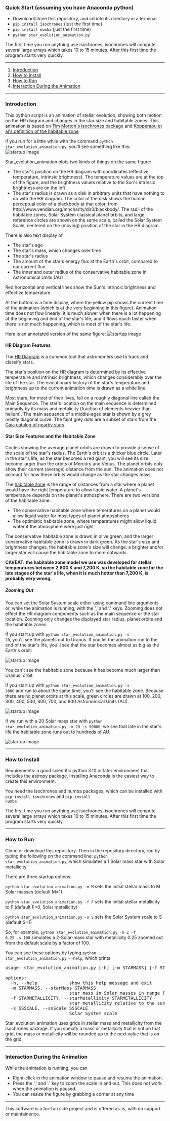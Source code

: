 <h3>Quick Start (assuming you have Anaconda python)</h3>

<ul>
  <li> Download/clone this repository, and cd into its directory in a terminal
  <li> <code>pip install isochrones</code> (just the first time)
  <li> <code>pip install numba</code> (just the first time)
  <li> <code>python star_evolution_animation.py</code>
</ul>
The first time you run anything use isochrones, isochrones will compute several large arrays which takes 10 to 15 minutes.  After this first time the program starts very quickly.

___

1. [Introduction](#intrp)
2. [How to Install](#install)
3. [How to Run](#run)
4. [Interaction During the Animation](#interact)

___

<h3>Introduction<a id="intro"></a></h3>

This python script is an animation of stellar evolution, showing both motion on the HR diagram and changes in the star size and habitable zones.  This animation is based on [Tim Morton's isochrones package](https://isochrones.readthedocs.io/en/latest/) and [Kopperapu et al's definition of the habitable zone](https://iopscience.iop.org/article/10.1088/0004-637X/765/2/131)

If you run for a little while with the command <code>python star_evolution_animation.py</code>, you'll see something like this:
![startup image](./images/startup.png)

Star_evolution_animation plots two kinds of things on the same figure:
<ul>
  <li>The star's position on the HR diagram with coordinates (effective temperature, intrinsic brightness).  The temperature values are at the top of the figure, and the brightness values relative to the Sun's intrinsic brightness are on the left</li>
  <li>The star's radius is drawn as a disk in arbitrary units that have nothing to do with the HR diagram.  The color of the disk shows the human perceptual color of a blackbody at that color, from http://www.vendian.org/mncharity/dir3/blackbody/. The radii of the habitable zones, Solar System classical planet orbits, and large reference circles are shown on the same scale, called the Solar System Scale, centered on the (moving) position of the star in the HR diagram.</li>
</ul>
There is also text display of 
<ul>
  <li>The star's age</li>
  <li>The star's mass, which changes over time</li>
  <li>The star's radius</li>
  <li>The amount of the star's energy flux at the Earth's orbit, compared to our current flux</li>
  <li>The inner and outer radius of the conservative habitable zone in Astronomical Units (AU)</li>
</ul>
Red horizontal and vertical lines show the Sun's intrincic brightness and effective temperature.

At the bottom is a time display, where the yellow pip shows the current time of the animation (which is at the very beginning in this figure).  Animation time does not flow linearly: it is much slower when there is a lot happening at the beginning and end of the star's life, and it flows much faster when there is not much happening, which is most of the star's life.

Here is an annotated version of the same figure:
![startup image](./images/startup_annotated.png)

<h4>HR Diagram Features</h4>

The [HR Diagram](https://en.wikipedia.org/wiki/Hertzsprung–Russell_diagram) is a common tool that astronomers use to track and classify stars.  

The star's position on the HR diagram is determined by its effective temperature and intrinsic brightness, which changes considerably over the life of the star.  The evolutionary history of the star's temperature and brightness up to the current animation time is drawn as a white line.  

Most stars, for most of their lives, fall on a roughly diagonal line called the Main Sequence.  The star's location on the main sequence is determined primarily by its mass and metalicity (fraction of elements heavier than helium).  The main sequence of a middle-aged star is shown by a grey mostly diagonal curve.  The faint grey dots are a subset of stars from the [Gaia catalog of nearby stars](https://gucds.inaf.it/GCNS/Original/).

<h4>Star Size Features and the Habitable Zone</h4>

Circles showing the average planet orbits are drawn to provide a sense of the scale of the star's radius.  The Earth's orbit is a thicker blue circle.  Later in the star's life, as the star becomes a red giant, you will see its size become larger than the orbits of Mercury and Venus.  The planet orbits only show their current (average) distance from the sun.  The animation does not account for how these orbits would change as the star changes mass.

The [habitable zone](https://en.wikipedia.org/wiki/Habitable_zone) is the range of distances from a star where a planet would have the right temperature to allow liquid water.  A planet's temperature depends on the planet's atmosphere. There are two versions of the habitable zone: 
<ul>
  <li>The conservative habitable zone where temeratures on a planet would allow liquid water for most types of planet atmospheres</li>
  <li>The optimistic habitable zone, where temparatures might allow liquid water if the atmosphere were just right</li>
</ul>

The conservative habitable zone is drawn in olive green, and the larger conservative habitable zone is drawn in dark green.  As the star's size and brightness changes, the habitable zone's size will change: a brighter and/or larger star will cause the habitable zone to more outwards.

**CAVEAT: the habitable zone model we use was developed for stellar temperatures between 2,600 K and 7,200 K, so the habitable zone for the late stages of the star's life, when it is much hotter than 7,200 K, is probably very wrong.**

<h5>Zooming Out</h5>

You can set the Solar System scale either using command line arguments or, while the animation is running, with the ',' and '.' keys.  Zooming does not effect the HR diagram components such as the main sequence or the star location.  Zooming only changes the displayed star radius, planet orbits and the habitable zones.

If you start up with <code>python star_evolution_animation.py -s 20</code>, you'll see the planets out to Uranus.  If you let the animation run to the end of the star's life, you'll see that the star becomes almost as big as the Earth's orbit:

![startup image](./images/s_20_annotated.png)

You can't see the habitable zone because it has become much larger than Uranus' orbit.  

If you start up with <code>python star_evolution_animation.py -s 5000</code> and run to about the same time, you'll see the habitable zone.  Because there are no planet orbits at this scale, green circles are drawn at 100, 200, 300, 400, 500, 600, 700, and 800 Astronomical Units (AU).  

![startup image](./images/s_550_annotated.png)

If we run with a 20 Solar mass star with <code>python star_evolution_animation.py -m 20 -s 50000</code>, we see that late in the star's life the habitable zone runs out to hundreds of AU.

![startup image](./images/s_550_m_20.png)

___

<h3>How to Install<a id="install"></a></h3>

Requirements: a good scientific python 3.10 or later environment that includes the astropy package.  Installing Anaconda is the easiest way to create this environment.

You need the isochrones and numba packages, which can be installed with <code>pip install isochrones</code> and  <code>pip install numba</code>

The first time you run anything use isochrones, isochrones will compute several large arrays which takes 10 to 15 minutes.  After this first time the program starts very quickly.

___

<h3>How to Run<a id="run"></a></h3>

Clone or download this repository.  Then in the repository directory, run by typing the following on the command line:
<code>python star_evolution_animation.py</code>,
which simulates a 1 Solar mass star with Solar metallicity.

There are three startup options:

<code>python star_evolution_animation.py -m M</code> sets the initial stellar mass to M Solar masses (default M=1)

<code>python star_evolution_animation.py -f F</code> sets the initial stellar metallicity to F (default F=0, Solar metallicity)

<code>python star_evolution_animation.py -s S</code> sets the Solar System scale to S (default S=1)

So, for example, <code>python star_evolution_animation.py -m 2 -f 0.25 -s 100</code> simulates a 2-Solar-mass star with metallicity 0.25 zoomed out from the default scale by a factor of 100.

You can see these options by typing <code>python star_evolution_animation.py --help</code>, which prints       
<pre>usage: star_evolution_animation.py [-h] [-m STARMASS] [-f STARMETALLICITY] [-s SSSCALE]

options:
  -h, --help            show this help message and exit
  -m STARMASS, --starMass STARMASS
                        star mass in Solar masses in range [0.1,300]
  -f STARMETALLICITY, --starMetallicity STARMETALLICITY
                        star metallicity relative to the sun in dex in range [-4, 0.5]
  -s SSSCALE, --ssScale SSSCALE
                        Solar System scale
</pre>

Star_evolution_animation uses grids in stellar mass and metallicity from the isochrones package.  If you specify a mass or metallicity that is not on that grid, the mass or metallicity will be rounded up to the next value that is on the grid.

___

<h3>Interaction During the Animation<a id="interact"></h3>
While the animation is running, you can 
<ul>
  <li>Right-click in the animation window to pause and resume the animation.</li>
  <li>Press the ',' and '.' key to zoom the scale in and out.  This does not work when the animation is paused.</li>
  <li>You can resize the figure by grabbing a corner at any time</li>
</ul>

___

This software is a for-fun side project and is offered as-is, with no support or maintainence.  
